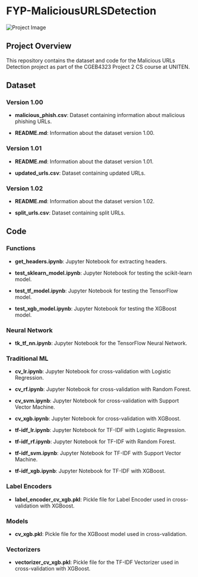 # FYP-MaliciousURLSDetection

![Project Image](https://upload.wikimedia.org/wikipedia/commons/2/26/Magnifying_glass_icon_mgx1.svg)

## Project Overview

This repository contains the dataset and code for the Malicious URLs Detection project as part of the CGEB4323 Project 2 CS course at UNITEN.

## Dataset

### Version 1.00

- **malicious_phish.csv**: Dataset containing information about malicious phishing URLs.

- **README.md**: Information about the dataset version 1.00.

### Version 1.01

- **README.md**: Information about the dataset version 1.01.

- **updated_urls.csv**: Dataset containing updated URLs.

### Version 1.02

- **README.md**: Information about the dataset version 1.02.

- **split_urls.csv**: Dataset containing split URLs.

## Code

### Functions

- **get_headers.ipynb**: Jupyter Notebook for extracting headers.

- **test_sklearn_model.ipynb**: Jupyter Notebook for testing the scikit-learn model.

- **test_tf_model.ipynb**: Jupyter Notebook for testing the TensorFlow model.

- **test_xgb_model.ipynb**: Jupyter Notebook for testing the XGBoost model.

### Neural Network

- **tk_tf_nn.ipynb**: Jupyter Notebook for the TensorFlow Neural Network.

### Traditional ML

- **cv_lr.ipynb**: Jupyter Notebook for cross-validation with Logistic Regression.

- **cv_rf.ipynb**: Jupyter Notebook for cross-validation with Random Forest.

- **cv_svm.ipynb**: Jupyter Notebook for cross-validation with Support Vector Machine.

- **cv_xgb.ipynb**: Jupyter Notebook for cross-validation with XGBoost.

- **tf-idf_lr.ipynb**: Jupyter Notebook for TF-IDF with Logistic Regression.

- **tf-idf_rf.ipynb**: Jupyter Notebook for TF-IDF with Random Forest.

- **tf-idf_svm.ipynb**: Jupyter Notebook for TF-IDF with Support Vector Machine.

- **tf-idf_xgb.ipynb**: Jupyter Notebook for TF-IDF with XGBoost.

### Label Encoders

- **label_encoder_cv_xgb.pkl**: Pickle file for Label Encoder used in cross-validation with XGBoost.

### Models

- **cv_xgb.pkl**: Pickle file for the XGBoost model used in cross-validation.

### Vectorizers

- **vectorizer_cv_xgb.pkl**: Pickle file for the TF-IDF Vectorizer used in cross-validation with XGBoost.

